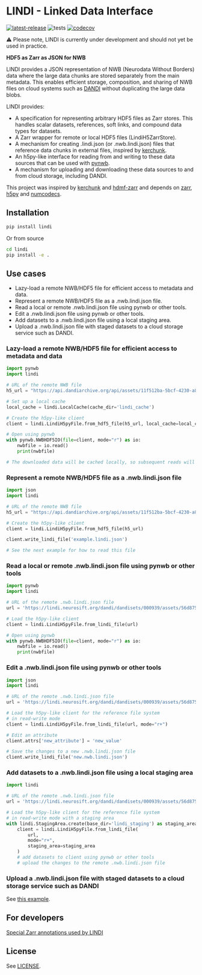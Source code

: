 # LINDI - Linked Data Interface

[![latest-release](https://img.shields.io/pypi/v/lindi.svg)](https://pypi.org/project/lindi)
![tests](https://github.com/neurodatawithoutborders/lindi/actions/workflows/integration_tests.yml/badge.svg)
[![codecov](https://codecov.io/gh/neurodatawithoutborders/lindi/branch/main/graph/badge.svg?token=xxxx)](https://codecov.io/gh/neurodatawithoutborders/lindi)

:warning: Please note, LINDI is currently under development and should not yet be used in practice.

**HDF5 as Zarr as JSON for NWB**

LINDI provides a JSON representation of NWB (Neurodata Without Borders) data where the large data chunks are stored separately from the main metadata. This enables efficient storage, composition, and sharing of NWB files on cloud systems such as [DANDI](https://www.dandiarchive.org/) without duplicating the large data blobs.

LINDI provides:

- A specification for representing arbitrary HDF5 files as Zarr stores. This handles scalar datasets, references, soft links, and compound data types for datasets.
- A Zarr wrapper for remote or local HDF5 files (LindiH5ZarrStore).
- A mechanism for creating .lindi.json (or .nwb.lindi.json) files that reference data chunks in external files, inspired by [kerchunk](https://github.com/fsspec/kerchunk).
- An h5py-like interface for reading from and writing to these data sources that can be used with [pynwb](https://pynwb.readthedocs.io/en/stable/).
- A mechanism for uploading and downloading these data sources to and from cloud storage, including DANDI.

This project was inspired by [kerchunk](https://github.com/fsspec/kerchunk) and [hdmf-zarr](https://hdmf-zarr.readthedocs.io/en/latest/index.html) and depends on [zarr](https://zarr.readthedocs.io/en/stable/), [h5py](https://www.h5py.org/) and [numcodecs](https://numcodecs.readthedocs.io/en/stable/).

## Installation

```bash
pip install lindi
```

Or from source

```bash
cd lindi
pip install -e .
```

## Use cases

* Lazy-load a remote NWB/HDF5 file for efficient access to metadata and data.
* Represent a remote NWB/HDF5 file as a .nwb.lindi.json file.
* Read a local or remote .nwb.lindi.json file using pynwb or other tools.
* Edit a .nwb.lindi.json file using pynwb or other tools.
* Add datasets to a .nwb.lindi.json file using a local staging area.
* Upload a .nwb.lindi.json file with staged datasets to a cloud storage service such as DANDI.

### Lazy-load a remote NWB/HDF5 file for efficient access to metadata and data

```python
import pynwb
import lindi

# URL of the remote NWB file
h5_url = "https://api.dandiarchive.org/api/assets/11f512ba-5bcf-4230-a8cb-dc8d36db38cb/download/"

# Set up a local cache
local_cache = lindi.LocalCache(cache_dir='lindi_cache')

# Create the h5py-like client
client = lindi.LindiH5pyFile.from_hdf5_file(h5_url, local_cache=local_cache)

# Open using pynwb
with pynwb.NWBHDF5IO(file=client, mode="r") as io:
    nwbfile = io.read()
    print(nwbfile)

# The downloaded data will be cached locally, so subsequent reads will be faster
```

### Represent a remote NWB/HDF5 file as a .nwb.lindi.json file

```python
import json
import lindi

# URL of the remote NWB file
h5_url = "https://api.dandiarchive.org/api/assets/11f512ba-5bcf-4230-a8cb-dc8d36db38cb/download/"

# Create the h5py-like client
client = lindi.LindiH5pyFile.from_hdf5_file(h5_url)

client.write_lindi_file('example.lindi.json')

# See the next example for how to read this file
```

### Read a local or remote .nwb.lindi.json file using pynwb or other tools

```python
import pynwb
import lindi

# URL of the remote .nwb.lindi.json file
url = 'https://lindi.neurosift.org/dandi/dandisets/000939/assets/56d875d6-a705-48d3-944c-53394a389c85/nwb.lindi.json'

# Load the h5py-like client
client = lindi.LindiH5pyFile.from_lindi_file(url)

# Open using pynwb
with pynwb.NWBHDF5IO(file=client, mode="r") as io:
    nwbfile = io.read()
    print(nwbfile)
```

### Edit a .nwb.lindi.json file using pynwb or other tools

```python
import json
import lindi

# URL of the remote .nwb.lindi.json file
url = 'https://lindi.neurosift.org/dandi/dandisets/000939/assets/56d875d6-a705-48d3-944c-53394a389c85/nwb.lindi.json'

# Load the h5py-like client for the reference file system
# in read-write mode
client = lindi.LindiH5pyFile.from_lindi_file(url, mode="r+")

# Edit an attribute
client.attrs['new_attribute'] = 'new_value'

# Save the changes to a new .nwb.lindi.json file
client.write_lindi_file('new.nwb.lindi.json')
```

### Add datasets to a .nwb.lindi.json file using a local staging area

```python
import lindi

# URL of the remote .nwb.lindi.json file
url = 'https://lindi.neurosift.org/dandi/dandisets/000939/assets/56d875d6-a705-48d3-944c-53394a389c85/nwb.lindi.json'

# Load the h5py-like client for the reference file system
# in read-write mode with a staging area
with lindi.StagingArea.create(base_dir='lindi_staging') as staging_area:
    client = lindi.LindiH5pyFile.from_lindi_file(
        url,
        mode="r+",
        staging_area=staging_area
    )
    # add datasets to client using pynwb or other tools
    # upload the changes to the remote .nwb.lindi.json file
```

### Upload a .nwb.lindi.json file with staged datasets to a cloud storage service such as DANDI

See [this example](https://github.com/magland/lindi-dandi/blob/main/devel/lindi_test_2.py).

## For developers

[Special Zarr annotations used by LINDI](docs/special_zarr_annotations.md)

## License

See [LICENSE](LICENSE).
